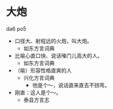# 大炮
da6 po5
+ 口径大、射程远的火炮，叫大炮。
  * 如东方言词典
+ 比喻心直口快、说话嗓门儿高大的人。
  * 如东方言词典
+ （喻）形容性格直爽的人
  * 兴化方言词典
    - 他是个～，说话直来直去不拐弯。
+ 刚直：这人是个～。
  * 泰县方言志
